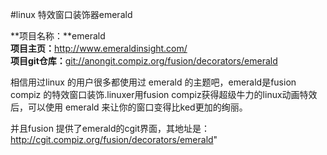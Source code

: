 #linux 特效窗口装饰器emerald

**项目名称：**emerald     
**项目主页：**<http://www.emeraldinsight.com/>     
**项目git仓库：**<git://anongit.compiz.org/fusion/decorators/emerald>    

相信用过linux 的用户很多都使用过 emerald 的主题吧，emerald是fusion compiz 的特效窗口装饰.linuxer用fusion compiz获得超级牛力的linux动画特效后，可以使用 emerald 来让你的窗口变得比ked更加的绚丽。

并且fusion 提供了emerald的cgit界面，其地址是：<http://cgit.compiz.org/fusion/decorators/emerald>"
